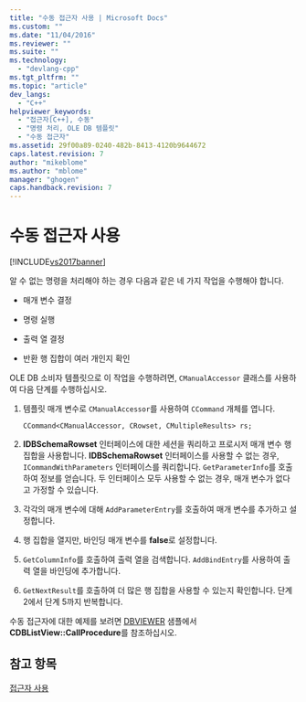 ```yaml
---
title: "수동 접근자 사용 | Microsoft Docs"
ms.custom: ""
ms.date: "11/04/2016"
ms.reviewer: ""
ms.suite: ""
ms.technology: 
  - "devlang-cpp"
ms.tgt_pltfrm: ""
ms.topic: "article"
dev_langs: 
  - "C++"
helpviewer_keywords: 
  - "접근자[C++], 수동"
  - "명령 처리, OLE DB 템플릿"
  - "수동 접근자"
ms.assetid: 29f00a89-0240-482b-8413-4120b9644672
caps.latest.revision: 7
author: "mikeblome"
ms.author: "mblome"
manager: "ghogen"
caps.handback.revision: 7
---
```

# 수동 접근자 사용
[!INCLUDE[vs2017banner](../../assembler/inline/includes/vs2017banner.md)]

알 수 없는 명령을 처리해야 하는 경우 다음과 같은 네 가지 작업을 수행해야 합니다.  
  
-   매개 변수 결정  
  
-   명령 실행  
  
-   출력 열 결정  
  
-   반환 행 집합이 여러 개인지 확인  
  
 OLE DB 소비자 템플릿으로 이 작업을 수행하려면, `CManualAccessor` 클래스를 사용하여 다음 단계를 수행하십시오.  
  
1.  템플릿 매개 변수로 `CManualAccessor`를 사용하여 `CCommand` 개체를 엽니다.  
  
    ```  
    CCommand<CManualAccessor, CRowset, CMultipleResults> rs;  
    ```  
  
2.  **IDBSchemaRowset** 인터페이스에 대한 세션을 쿼리하고 프로시저 매개 변수 행 집합을 사용합니다.  **IDBSchemaRowset** 인터페이스를 사용할 수 없는 경우, `ICommandWithParameters` 인터페이스를 쿼리합니다.  `GetParameterInfo`를 호출하여 정보를 얻습니다.  두 인터페이스 모두 사용할 수 없는 경우, 매개 변수가 없다고 가정할 수 있습니다.  
  
3.  각각의 매개 변수에 대해 `AddParameterEntry`를 호출하여 매개 변수를 추가하고 설정합니다.  
  
4.  행 집합을 열지만, 바인딩 매개 변수를 **false**로 설정합니다.  
  
5.  `GetColumnInfo`를 호출하여 출력 열을 검색합니다.  `AddBindEntry`를 사용하여 출력 열을 바인딩에 추가합니다.  
  
6.  `GetNextResult`를 호출하여 더 많은 행 집합을 사용할 수 있는지 확인합니다.  단계 2에서 단계 5까지 반복합니다.  
  
 수동 접근자에 대한 예제를 보려면 [DBVIEWER](http://msdn.microsoft.com/ko-kr/07620f99-c347-4d09-9ebc-2459e8049832) 샘플에서 **CDBListView::CallProcedure**를 참조하십시오.  
  
## 참고 항목  
 [접근자 사용](../../data/oledb/using-accessors.md)